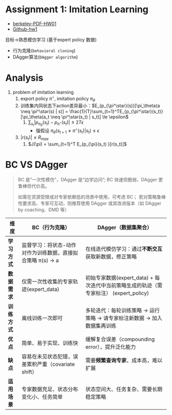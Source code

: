 
# Assignment 1: Imitation Learning

- [berkeley-PDF-HW01](https://rail.eecs.berkeley.edu/deeprlcourse/deeprlcourse/static/homeworks/hw1.pdf)
- [Github-hw1](https://github.com/berkeleydeeprlcourse/homework_fall2023/blob/main/hw1/README.md)

目标->熟悉模仿学习 (基于expert policy 数据)
- 行为克隆(`behavioral cloning`)
- DAgger算法(`DAgger algorithm`)


# Analysis

1. problem of imitation learning
   1. export policy $\pi^\star$, imitation policy $\pi_\theta$
   2. 训练集内同状态下action差异最小：$E_{p_{\pi^\star}(s)}[\pi_\theta(a \neq \pi^\star(s) | s)] = \frac{1}{T}\sum_{t=1}^TE_{p_{\pi^\star}(s_t)}[\pi_\theta(a_t \neq \pi^\star(s_t) | s_t)] \le \epsilon$
      1. $\sum_{s_t}| p_{\pi_\theta}(s_t) - p_{\pi^\star}(s_t) | \le 2T\epsilon$
         - 强假设 $\pi_\theta(s_{t+1} \neq  \pi^\star(s_t) | s_t) \le \epsilon$
   3. $|r(s_t)| \le R_{max}$
      1. $J(\pi) = \sum_{t=1}^T E_{p_{\pi}(s_t) }[r(s_t)]$


# BC VS DAgger

> BC 是“一次性模仿”，DAgger 是“边学边问”; 
> BC 快速但脆弱，DAgger 更鲁棒但代价高。
> 
> 如需在资源受限或对专家依赖低的场景中使用，可考虑 BC；
> 若对策略鲁棒性要求高、专家可互动，则推荐使用 DAgger 或其改进版本（如 DAgger by coaching、DMD 等）

| 维度       | BC（行为克隆）                           | DAgger（数据集聚合）                            |
| -------- | ---------------------------------- | ---------------------------------------- |
| **学习方式** | 监督学习：将状态-动作对作为训练数据，直接拟合策略 π(s) → a | 在线迭代模仿学习：通过**不断交互**获取新数据，修正策略                |
| **数据需求** | 仅需一次性收集的专家轨迹(expert_data)                       | 初始专家数据(expert_data) + 每次迭代中当前策略生成的轨迹（需专家标注） (expert_policy)          |
| **训练方式** | 离线训练一次即可                           | 多轮迭代：每轮训练策略 → 运行策略 → 请专家标注新数据 → 加入数据集再训练 |
| **优点**   | 简单、易于实现、训练快                       | 缓解复合误差（compounding error），提升泛化能力 |
| **缺点**   | 容易在未见状态犯错，误差累积严重（covariate shift） | 需要**频繁查询专家**，成本高，难以扩展            |
| **适用场景** | 专家数据充足、状态分布变化小、任务简单               | 状态空间大、任务复杂、需要长期稳定策略              |

